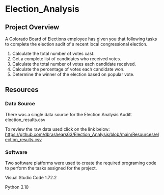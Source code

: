 # Election_Analysis

## Project Overview
A Colorado Board of Elections employee has given you that following tasks to complete the election audit of a recent local congressional election.
1. Calculate the total number of votes cast.
2. Get a complete list of candidates who received votes.
3. Calculate the total number of votes each candidate received.
4. Calculate the percentage of votes each candidate won.
5. Determine the winner of the election based on popular vote.

## Resources

### Data Source 
  There was a single data source for the Election Analysis Auditt
  election_results.csv

  To review the raw data used click on the link below:
  https://github.com/dbrashears63/Election_Analysis/blob/main/Resources/election_results.csv

### Software
  Two software platforms were used to create the required programing code to perform the tasks assigned for the project.

  Visual Studio Code 1.72.2
  
  Python 3.10

